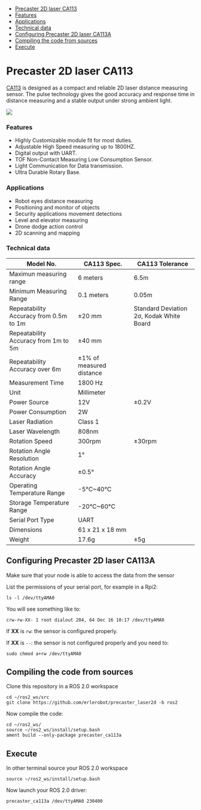 - [Precaster 2D laser CA113](#precaster-2d-laser-ca113)
 - [Features](#features)
 - [Applications](#applications)
 - [Technical data](#technical-data)
- [Configuring Precaster 2D laser CA113A](#configuring-precaster-2d-laser-ca113a)
- [Compiling the code from sources](#compiling-the-code-from-sources)
- [Execute](#execute)

# Precaster 2D laser CA113

[CA113](https://www.precaster.com.tw/predustrial/ca113/) is designed as a compact and reliable 2D laser distance measuring sensor. The pulse technology gives the good accuracy and response time in distance measuring and a stable output under strong ambient light.

![](https://www.precaster.com.tw/predustrial/wp-content/uploads/2016/08/CA113_img4.png)

### Features

 - Highly Customizable module fit for most duties.
 - Adjustable High Speed measuring up to 1800HZ.
 - Digital output with UART.
 - TOF Non-Contact Measuring Low Consumption Sensor.
 - Light Communication for Data transmission.
 - Ultra Durable Rotary Base.

### Applications

 - Robot eyes distance measuring
 - Positioning and monitor of objects
 - Security applications movement detections
 - Level and elevator measuring
 - Drone dodge action control
 - 2D scanning and mapping

### Technical data

| Model No. | CA113 Spec. | CA113 Tolerance|
| --- | --- | --- |
| Maximun measuring range| 6 meters | 6.5m |
| Minimum Measuring Range|  0.1 meters | 0.05m|
|  Repeatability Accuracy from 0.5m to 1m |  ±20 mm|  Standard Deviation 2σ, Kodak White Board|
| Repeatability Accuracy from 1m to 5m | ±40 mm|
| Repeatability Accuracy over 6m	 | ±1% of measured distance | |
| Measurement Time | 1800 Hz| |
| Unit		| Millimeter| |
| Power Source		| 12V|  ±0.2V|
| Power Consumption		| 2W | |
| Laser Radiation		| Class 1| |
| Laser Wavelength		| 808nm| |
| Rotation Speed		| 300rpm| ±30rpm|
| Rotation Angle Resolution		| 1°| |
| Rotation Angle Accuracy		| ±0.5° | |
| Operating Temperature Range		| -5°C~40°C| |
| Storage Temperature Range		| -20°C~60°C| |
| Serial Port Type		| UART| | |
| Dimensions		| 61 x 21 x 18 mm| |
| Weight		| 17.6g| ±5g | |

## Configuring Precaster 2D laser CA113A

Make sure that your node is able to access the data from the sensor

List the permissions of your serial port, for example in a Rpi2:

```
ls -l /dev/ttyAMA0
```

You will see something like to:

```
crw-rw-XX- 1 root dialout 204, 64 Dec 16 10:17 /dev/ttyAMA0
```

If **XX** is `rw`: the sensor is configured properly.

If **XX** is `--`: the sensor is not configured properly and you need to:

```
sudo chmod a+rw /dev/ttyAMA0
```

## Compiling the code from sources

Clone this repository in a ROS 2.0 workspace

```
cd ~/ros2_ws/src
git clone https://github.com/erlerobot/precaster_laser2d -b ros2
```
Now compile the code:

```
cd ~/ros2_ws/
source ~/ros2_ws/install/setup.bash
ament build --only-package precaster_ca113a
```

## Execute

In other terminal source your ROS 2.0 workspace

```
source ~/ros2_ws/install/setup.bash
```
Now launch your ROS 2.0 driver:
```
precaster_ca113a /dev/ttyAMA0 230400
```

